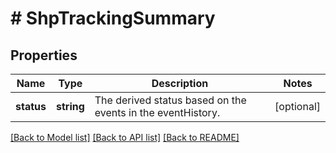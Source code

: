 # # ShpTrackingSummary

## Properties

Name | Type | Description | Notes
------------ | ------------- | ------------- | -------------
**status** | **string** | The derived status based on the events in the eventHistory. | [optional]

[[Back to Model list]](../../README.md#models) [[Back to API list]](../../README.md#endpoints) [[Back to README]](../../README.md)
